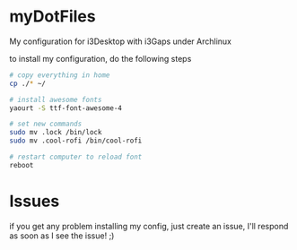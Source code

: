 # myDotFiles
My configuration for i3Desktop with i3Gaps under Archlinux

to install my configuration, do the following steps
```bash
# copy everything in home
cp ./* ~/

# install awesome fonts
yaourt -S ttf-font-awesome-4 

# set new commands
sudo mv .lock /bin/lock
sudo mv .cool-rofi /bin/cool-rofi

# restart computer to reload font
reboot
```

# Issues
if you get any problem installing my config, just create an issue, I'll respond as soon as I see the issue! ;)
